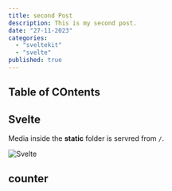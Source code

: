```yaml
---
title: second Post
description: This is my second post.
date: "27-11-2023"
categories:
  - "sveltekit"
  - "svelte"
published: true
---
```


<script>
  import Counter from './counter.svelte';
</script>

## Table of COntents

## Svelte

Media inside the **static** folder is servred from ``/``.

![Svelte](/favicon.png)

## counter

<Counter />
